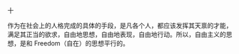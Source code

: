 十

  

作为在社会上的人格完成的具体的手段，是凡各个人，都应该发挥其天禀的才能，满足其正当的欲求，自由地思想，自由地表现，自由地行动。所以，自由主义的思想，是和 Freedom（自在）的思想平行的。